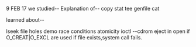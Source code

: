 9 FEB 17
 we studied--
Explanation of--
copy
stat
tee
genfile
cat

learned about--

lseek
file holes demo
race conditions
atomicity
ioctl --cdrom eject
in open if O_CREAT|O_EXCL are used if file exists,system call fails.
